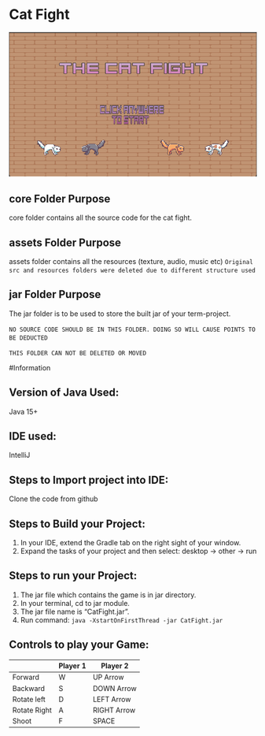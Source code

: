 # Cat Fight

![alt text](https://github.com/marshmallow94/cat-fight/blob/main/assets/Img/Welcomescreen.png?raw=true)

## core Folder Purpose 
core folder contains all the source code for the cat fight.


## assets Folder Purpose 
assets folder contains all the resources (texture, audio, music etc) 
`Original src and resources folders were deleted due to different structure used`

## jar Folder Purpose 
The jar folder is to be used to store the built jar of your term-project.

`NO SOURCE CODE SHOULD BE IN THIS FOLDER. DOING SO WILL CAUSE POINTS TO BE DEDUCTED`

`THIS FOLDER CAN NOT BE DELETED OR MOVED`

#Information

## Version of Java Used:
Java 15+

## IDE used: 
IntelliJ

## Steps to Import project into IDE:
Clone the code from github

## Steps to Build your Project:
1.	In your IDE, extend the Gradle tab on the right sight of your window.
2.	Expand the tasks of your project and then select: desktop -> other -> run

## Steps to run your Project:
1. The jar file which contains the game is in jar directory. 
2. In your terminal, cd to jar module. 
3. The jar file name is “CatFight.jar”. 
4. Run command:
`java -XstartOnFirstThread -jar CatFight.jar`


## Controls to play your Game:

|               | Player 1 | Player 2    |
|---------------|----------|-------------|
|  Forward      | W        | UP Arrow    |
|  Backward     | S        | DOWN Arrow  |
|  Rotate left  | D        | LEFT Arrow  |
|  Rotate Right | A        | RIGHT Arrow |
|  Shoot        | F        | SPACE       |

<!-- you may add more controls if you need to. -->
